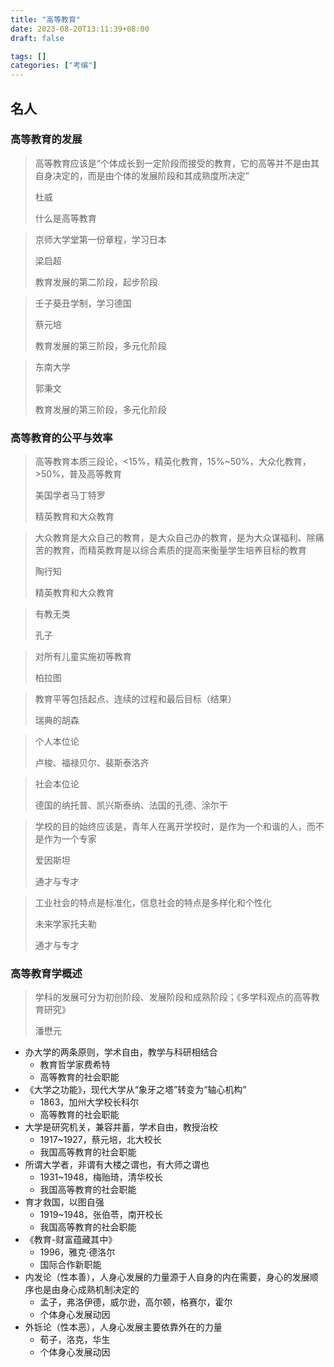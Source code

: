 ```yaml
---
title: "高等教育"
date: 2023-08-20T13:11:39+08:00
draft: false

tags: []
categories: ["考编"]
---
```


## 名人

### 高等教育的发展

>高等教育应该是“个体成长到一定阶段而接受的教育，它的高等并不是由其自身决定的，而是由个体的发展阶段和其成熟度所决定”
>
>杜威
>
>什么是高等教育

>京师大学堂第一份章程，学习日本
>
>梁启超
>
>教育发展的第二阶段，起步阶段

>壬子葵丑学制，学习德国
>
>蔡元培
>
>教育发展的第三阶段，多元化阶段

>东南大学
>
>郭秉文
>
>教育发展的第三阶段，多元化阶段

### 高等教育的公平与效率

>高等教育本质三段论，<15%，精英化教育，15%~50%，大众化教育，>50%，普及高等教育
>
>美国学者马丁特罗
>
>精英教育和大众教育

>大众教育是大众自己的教育，是大众自己办的教育，是为大众谋福利、除痛苦的教育，而精英教育是以综合素质的提高来衡量学生培养目标的教育
>
>陶行知
>
>精英教育和大众教育

>有教无类
>
>孔子

>对所有儿童实施初等教育
>
>柏拉图

>教育平等包括起点、连续的过程和最后目标（结果）
>
>瑞典的胡森

>个人本位论
>
>卢梭、福禄贝尔、裴斯泰洛齐

>社会本位论
>
>德国的纳托普、凯兴斯泰纳、法国的孔德、涂尔干

>学校的目的始终应该是，青年人在离开学校时，是作为一个和谐的人，而不是作为一个专家
>
>爱因斯坦
>
>通才与专才

>工业社会的特点是标准化，信息社会的特点是多样化和个性化
>
>未来学家托夫勒
>
>通才与专才

### 高等教育学概述

>学科的发展可分为初创阶段、发展阶段和成熟阶段；《多学科观点的高等教育研究》
>
>潘懋元

- 办大学的两条原则，学术自由，教学与科研相结合
    - 教育哲学家费希特
    - 高等教育的社会职能
- 《大学之功能》，现代大学从“象牙之塔”转变为“轴心机构”
    - 1863，加州大学校长科尔
    - 高等教育的社会职能
- 大学是研究机关，兼容并蓄，学术自由，教授治校
    - 1917~1927，蔡元培，北大校长
    - 我国高等教育的社会职能
- 所谓大学者，非谓有大楼之谓也，有大师之谓也
    - 1931~1948，梅贻琦，清华校长
    - 我国高等教育的社会职能
- 育才救国，以图自强
    - 1919~1948，张伯苓，南开校长
    - 我国高等教育的社会职能
- 《教育-财富蕴藏其中》
    - 1996，雅克·德洛尔
    - 国际合作新职能
- 内发论（性本善），人身心发展的力量源于人自身的内在需要，身心的发展顺序也是由身心成熟机制决定的
    - 孟子，弗洛伊德，威尔逊，高尔顿，格赛尔，霍尔
    - 个体身心发展动因
- 外铄论（性本恶），人身心发展主要依靠外在的力量
    - 荀子，洛克，华生
    - 个体身心发展动因
